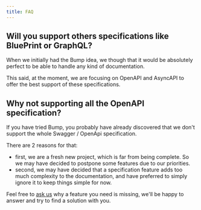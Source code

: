 ```yaml
---
title: FAQ
---
```


## Will you support others specifications like BluePrint or GraphQL?

When we initially had the Bump idea, we though that it would be absolutely perfect to be able to handle any kind of documentation.

This said, at the moment, we are focusing on OpenAPI and AsyncAPI to offer the best support of these specifications.

## Why not supporting all the OpenAPI specification?

If you have tried Bump, you probably have already discovered that we don't support the whole Swagger / OpenApi specification.

There are 2 reasons for that:

- first, we are a fresh new project, which is far from being complete. So we may have decided to postpone some features due to our priorities.
- second, we may have decided that a specification feature adds too much complexity to the documentation, and have preferred to simply ignore it to keep things simple for now.

Feel free to <a class="intercom-launcher-selector" href="mailto:help@bump.sh">ask us</a> why a feature you need is missing, we'll be happy to answer and try to find a solution with you.

